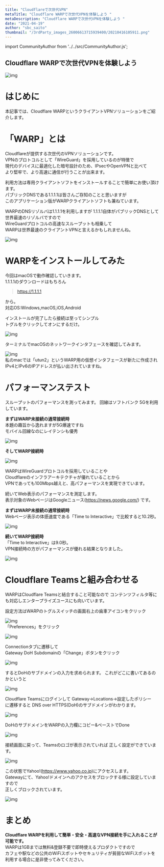 ```yaml
---
title: "Cloudflareで次世代VPN"
metaTitle: "Cloudflare WARPで次世代VPNを体験しよう "
metaDescription: "Cloudflare WARPで次世代VPNを体験しよう "
date: "2021-04-19"
author: "sbc_saito"
thumbnail: "/3rdParty_images_26006613715939400/20210416105911.png"
---
```


import CommunityAuthor from '../../src/CommunityAuthor.js';

## Cloudflare WARPで次世代VPNを体験しよう


![img](https://raw.githubusercontent.com/sbopsv/cloud-tech/master/content/usecase-3rdParty/3rdParty_images_26006613715939400/20210416105911.png "img")      

# はじめに

本記事では、Cloudflare WARPというクライアントVPNソリューションをご紹介します。    
 

# 「WARP」とは

Cloudflareが提供する次世代のVPNソリューションです。  
VPNのプロトコルとして「WireGuard」を採用しているのが特徴で  
現代のデバイスに最適化した暗号設計のため、IPsecやOpenVPNと比べて  
より堅牢で、より高速に通信が行うことが出来ます。  

利用方法は専用クライアントソフトをインストールすることで簡単にお使い頂けます。  
パブリックDNSである1.1.1.1は皆さんご存知のことと思いますが  
このアプリケーション版がWARPクライアントソフトも兼ねています。  


WARPのDNSリゾルバは1.1.1.1を利用しますが
1.1.1.1自体がパブリックDNSとして世界最速のリゾルバですので  
WireGuardプロトコルの高速なスループットも相乗して  
WARPは世界最速のクライアントVPNと言えるかもしれませんね。

![img](https://raw.githubusercontent.com/sbopsv/cloud-tech/master/content/usecase-3rdParty/3rdParty_images_26006613715939400/20210414120817.png "img")      
          




# WARPをインストールしてみた

今回はmacOSで動作確認していきます。  
1.1.1.1のダウンロードはもちろん

> https://1.1.1.1

から。            
対応OS:Windows,macOS,iOS,Android  

インストールが完了したら接続は至ってシンプル  
トグルをクリックしてオンにするだけ。

![img](https://raw.githubusercontent.com/sbopsv/cloud-tech/master/content/usecase-3rdParty/3rdParty_images_26006613715939400/20210414114945.png "img")      

ターミナルでmacOSのネットワークインタフェースを確認してみます。

![img](https://raw.githubusercontent.com/sbopsv/cloud-tech/master/content/usecase-3rdParty/3rdParty_images_26006613715939400/20210414111952.png "img")      
私のmacでは「utun2」というWARP用の仮想インタフェースが新たに作成され  
IPv4とIPv6のIPアドレスが払い出されていますね。
          


# パフォーマンステスト

スループットのパフォーマンスを測ってみます。
回線はソフトバンク 5Gを利用しています。

<b>まずはWARP未接続の通常接続時</b>  
本題の趣旨から逸れますが5G爆速ですね   
モバイル回線なのにレイテンシも優秀  

![img](https://raw.githubusercontent.com/sbopsv/cloud-tech/master/content/usecase-3rdParty/3rdParty_images_26006613715939400/20210416104854.png "img")      
          

<b>そしてWARP接続時</b>  

![img](https://raw.githubusercontent.com/sbopsv/cloud-tech/master/content/usecase-3rdParty/3rdParty_images_26006613715939400/20210416104922.png "img")      

WARPはWireGuardプロトコルを採用していることや  
Cloudflareのインフラアーキテクチャが優れていることから  
VPNであっても100Mbps越えと、高パフォーマンスを実現できています。
          



続いてWeb表示のパフォーマンスを測定します。  
表示対象のWebページはGoogleニュース(https://news.google.com/) です。  
          

<b>まずはWARP未接続の通常接続時  </b>  
Webページ表示の体感速度である「Time to Interactive」で比較すると10.2秒。

![img](https://raw.githubusercontent.com/sbopsv/cloud-tech/master/content/usecase-3rdParty/3rdParty_images_26006613715939400/20210416095336.png "img")      



<b>続いてWARP接続時  </b>  
「Time to Interactive」は9.0秒。  
VPN接続時の方がパフォーマンスが優れる結果となりました。

![img](https://raw.githubusercontent.com/sbopsv/cloud-tech/master/content/usecase-3rdParty/3rdParty_images_26006613715939400/20210416095331.png "img")      

# Cloudflare Teamsと組み合わせる

WARPはCloudflare Teamsと結合すること可能なので
コンテンツフィルタ等にも対応しエンタープライズユースにも向いています。

設定方法はWARPのトグルスイッチの画面右上の歯車アイコンをクリック

![img](https://raw.githubusercontent.com/sbopsv/cloud-tech/master/content/usecase-3rdParty/3rdParty_images_26006613715939400/20210415094834.png "img")      
「Preferences」をクリック

![img](https://raw.githubusercontent.com/sbopsv/cloud-tech/master/content/usecase-3rdParty/3rdParty_images_26006613715939400/20210414111930.png "img")      

Connectionタブに遷移して  
Gateway DoH Subdomainの「Change」ボタンをクリック

![img](https://raw.githubusercontent.com/sbopsv/cloud-tech/master/content/usecase-3rdParty/3rdParty_images_26006613715939400/20210414111934.png "img")      

するとDoHのサブドメインの入力を求められます。
これがどこに書いてあるのかというと

![img](https://raw.githubusercontent.com/sbopsv/cloud-tech/master/content/usecase-3rdParty/3rdParty_images_26006613715939400/20210414111941.png "img")      

Cloudflare Teamsにログインして
Gateway→Locations→設定したポリシー　に遷移すると
DNS over HTTPS(DoH)のサブドメインがわかります。

![img](https://raw.githubusercontent.com/sbopsv/cloud-tech/master/content/usecase-3rdParty/3rdParty_images_26006613715939400/20210415094821.png "img")      


DoHのサブドメインをWARPの入力欄にコピー&ペーストでDone

![img](https://raw.githubusercontent.com/sbopsv/cloud-tech/master/content/usecase-3rdParty/3rdParty_images_26006613715939400/20210415095202.png "img")      

接続画面に戻って、Teamsのロゴが表示されていれば
正しく設定ができています。

![img](https://raw.githubusercontent.com/sbopsv/cloud-tech/master/content/usecase-3rdParty/3rdParty_images_26006613715939400/20210416094559.png "img")      

この状態でYahoo!(https://www.yahoo.co.jp)にアクセスします。  
Gatewayにて、Yahoo!ドメインへのアクセスをブロックする様に設定していますので  
正しくブロックされています。

![img](https://raw.githubusercontent.com/sbopsv/cloud-tech/master/content/usecase-3rdParty/3rdParty_images_26006613715939400/20210416094616.png "img")      
          

# まとめ

<b>Cloudflare WARPを利用して簡単・安全・高速なVPN接続を手に入れることが可能です。 </b>   
WARPは1GBまでは無料&登録不要で即時使えるプロダクトですので  
カフェや駅などの公共のWiFiスポットやセキュリティが貧弱なWiFiスポットを利用する場合に是非使ってみてください。  


 <CommunityAuthor 
    author="斎藤 貴広"
    self_introduction = "2020年からAlibaba Cloudのソリューション開発や技術支援に従事。ネットワークや基盤などのインフラ回りがメイン領域で、最近はゼロトラストセキュリティやWeb系もかじり中。"
    imageUrl="https://raw.githubusercontent.com/sbopsv/cloud-tech/master/src/components/images/saito.png"
    githubUrl=""
/>





